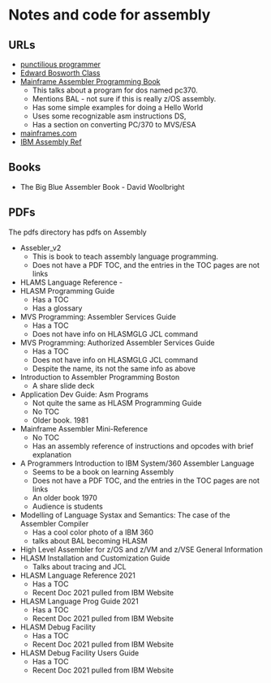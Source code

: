 # Notes and code for assembly


## URLs

* [punctilious programmer](https://punctiliousprogrammer.com)
* [Edward Bosworth Class](http://www.edwardbosworth.com/CPSC3121_LectureSlidesByChapter.htm)
* [Mainframe Assembler Programming Book](https://www.billqualls.com/assembler/)
    * This talks about a program for dos named pc370.
    * Mentions BAL - not sure if this is really z/OS assembly.
    * Has some simple examples for doing a Hello World 
    * Uses some recognizable asm instructions DS, 
    * Has a section on converting PC/370 to MVS/ESA
* [mainframes.com](https://www.mainframes.com/Assembler.html)
* [IBM Assembly Ref](https://www.ibm.com/docs/en/hla-and-tf/1.6?topic=pdf-format-documentation)

## Books

* The Big Blue Assembler Book - David Woolbright

## PDFs

The pdfs directory has pdfs on Assembly

* Assebler_v2 
    * This is book to teach assembly language programming.
    * Does not have a PDF TOC, and the entries in the TOC pages are not links
* HLAMS Language Reference - 
* HLASM Programming Guide 
    * Has a TOC
    * Has a glossary
* MVS Programming: Assembler Services Guide
    * Has a TOC
    * Does not have info on HLASMGLG JCL command
* MVS Programming: Authorized Assembler Services Guide
    * Has a TOC
    * Does not have info on HLASMGLG JCL command
    * Despite the name, its not the same info as above
* Introduction to Assembler Programming Boston
    * A share slide deck
* Application Dev Guide: Asm Programs
    * Not quite the same as HLASM Programming Guide
    * No TOC
    * Older book. 1981
* Mainframe Assembler Mini-Reference
    * No TOC
    * Has an assembly reference of instructions and opcodes with brief explanation
* A Programmers Introduction to IBM System/360 Assembler Language
    * Seems to be a book on learning Assembly
    * Does not have a PDF TOC, and the entries in the TOC pages are not links
    * An older book 1970
    * Audience is students
* Modelling of Language Systax and Semantics: The case of the Assembler Compiler
    * Has a cool color photo of a IBM 360
    * talks about BAL becoming HLASM
* High Level Assembler for z/OS and z/VM and z/VSE General Information
* HLASM Installation and Customization Guide
    * Talks about tracing and JCL
* HLASM Language Reference 2021
    * Has a TOC
    * Recent Doc 2021 pulled from IBM Website
* HLASM Language Prog Guide 2021
    * Has a TOC
    * Recent Doc 2021 pulled from IBM Website
* HLASM Debug Facility
    * Has a TOC
    * Recent Doc 2021 pulled from IBM Website
* HLASM Debug Facility Users Guide
    * Has a TOC
    * Recent Doc 2021 pulled from IBM Website



